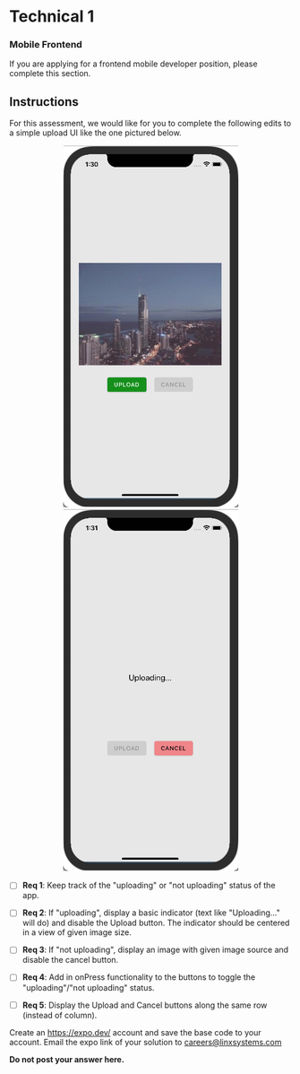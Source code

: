 
# Technical 1
### Mobile Frontend
If you are applying for a frontend mobile developer position, please complete this section.

## Instructions

For this assessment, we would like for you to complete the following edits to a simple upload UI like the one pictured below.

<p align="center">
    <img src="./assets/Mobile-Tech-1-1.png" alt="tech-1-1" title="not uploading">
    <img src="./assets/Mobile-Tech-1-2.png" alt="tech-1-2" title="uploading">
</p>

- [ ] **Req 1**: Keep track of the "uploading" or "not uploading" status of the app.
- [ ] **Req 2**: If "uploading", display a basic indicator (text like "Uploading..." will do) and disable the Upload button. The indicator should be centered in a view of given image size.
- [ ] **Req 3**: If "not uploading", display an image with given image source and disable the cancel button. 
- [ ] **Req 4**: Add in onPress functionality to the buttons to toggle the "uploading"/"not uploading" status.
- [ ] **Req 5**: Display the Upload and Cancel buttons along the same row (instead of column).


Create an https://expo.dev/ account and save the base code to your account. Email the expo link of your solution to careers@linxsystems.com


**Do not post your answer here.**
